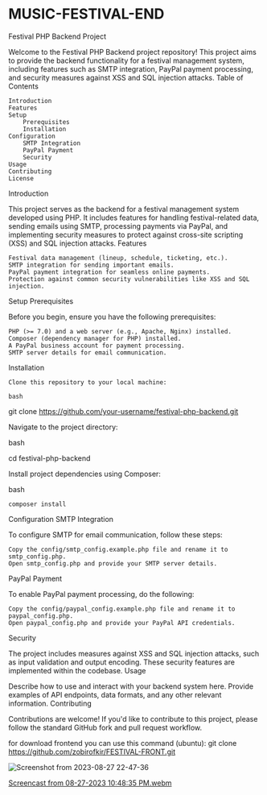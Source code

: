 # MUSIC-FESTIVAL-END

Festival PHP Backend Project

Welcome to the Festival PHP Backend project repository! This project aims to provide the backend functionality for a festival management system, including features such as SMTP integration, PayPal payment processing, and security measures against XSS and SQL injection attacks.
Table of Contents

    Introduction
    Features
    Setup
        Prerequisites
        Installation
    Configuration
        SMTP Integration
        PayPal Payment
        Security
    Usage
    Contributing
    License

Introduction

This project serves as the backend for a festival management system developed using PHP. It includes features for handling festival-related data, sending emails using SMTP, processing payments via PayPal, and implementing security measures to protect against cross-site scripting (XSS) and SQL injection attacks.
Features

    Festival data management (lineup, schedule, ticketing, etc.).
    SMTP integration for sending important emails.
    PayPal payment integration for seamless online payments.
    Protection against common security vulnerabilities like XSS and SQL injection.

Setup
Prerequisites

Before you begin, ensure you have the following prerequisites:

    PHP (>= 7.0) and a web server (e.g., Apache, Nginx) installed.
    Composer (dependency manager for PHP) installed.
    A PayPal business account for payment processing.
    SMTP server details for email communication.

Installation

    Clone this repository to your local machine:

    bash

git clone https://github.com/your-username/festival-php-backend.git

Navigate to the project directory:

bash

cd festival-php-backend

Install project dependencies using Composer:

bash

    composer install

Configuration
SMTP Integration

To configure SMTP for email communication, follow these steps:

    Copy the config/smtp_config.example.php file and rename it to smtp_config.php.
    Open smtp_config.php and provide your SMTP server details.

PayPal Payment

To enable PayPal payment processing, do the following:

    Copy the config/paypal_config.example.php file and rename it to paypal_config.php.
    Open paypal_config.php and provide your PayPal API credentials.

Security

The project includes measures against XSS and SQL injection attacks, such as input validation and output encoding. These security features are implemented within the codebase.
Usage

Describe how to use and interact with your backend system here. Provide examples of API endpoints, data formats, and any other relevant information.
Contributing

Contributions are welcome! If you'd like to contribute to this project, please follow the standard GitHub fork and pull request workflow.

for download frontend you can use this command (ubuntu):
git clone https://github.com/zobirofkir/FESTIVAL-FRONT.git

![Screenshot from 2023-08-27 22-47-36](https://github.com/zobirofkir/MUSIC-FESTIVAL-END/assets/135469129/6302f8dd-586d-4a75-9ae2-c1e9427b4c04)

[Screencast from 08-27-2023 10:48:35 PM.webm](https://github.com/zobirofkir/MUSIC-FESTIVAL-END/assets/135469129/ddd67ae9-3cf7-4f01-8bc1-b3c3d1f622f4)


